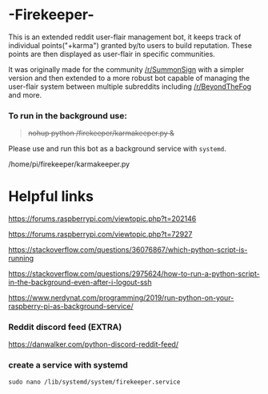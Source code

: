 # -Firekeeper-
This is an extended reddit user-flair management bot, it keeps track of individual points("+karma") granted by/to users to build reputation. These points are then displayed as user-flair in specific communities.

It was originally made for the community [/r/SummonSign](https://www.reddit.com/r/SummonSign/) with a simpler version and then extended to a more robust bot capable of managing the user-flair system between multiple subreddits including [/r/BeyondTheFog](https://www.reddit.com/r/BeyondTheFog/) and more.

### To run in the background use:
>~~nohup python /firekeeper/karmakeeper.py &~~

Please use and run this bot as a background service with `systemd`.

/home/pi/firekeeper/karmakeeper.py

# Helpful links

https://forums.raspberrypi.com/viewtopic.php?t=202146


https://forums.raspberrypi.com/viewtopic.php?t=72927


https://stackoverflow.com/questions/36076867/which-python-script-is-running


https://stackoverflow.com/questions/2975624/how-to-run-a-python-script-in-the-background-even-after-i-logout-ssh


https://www.nerdynat.com/programming/2019/run-python-on-your-raspberry-pi-as-background-service/

### Reddit discord feed (EXTRA)
https://danwalker.com/python-discord-reddit-feed/

### create a service with systemd
    sudo nano /lib/systemd/system/firekeeper.service